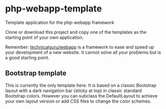 # php-webapp-template
Template application for the php-webapp framework

Clone or download this project and copy one of the templates as the starting point
of your own application.

Remember: [technicalguru/webapp](https://github.com/technicalguru/php-webapp) is a framework to ease
and speed up your development of a new website. It cannot solve all your problems but is a
good starting point.

## Bootstrap template
This is currently the only template here. It is based on a classic Bootstrap layout with
a dark navigation bar (sticky at top) in classic standard Bootstrap colors. However you can subclass
the DefaultLayout to achieve your own layout version or add CSS files to change the color schemes.

